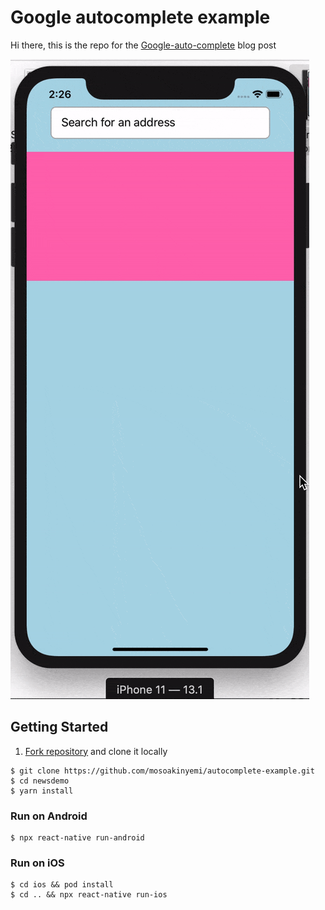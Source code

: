 # Google autocomplete example

Hi there, this is the repo for the [Google-auto-complete](https://dev.to/mosoakinyemi/how-to-create-a-google-autocomplete-form-in-react-native-4ffb) blog post

![App Preveiw](documentation/app_preview.gif)

## Getting Started

1. [Fork repository](https://github.com/mosoakinyemu/autocomplete-example.git/fork) and clone it locally

```
$ git clone https://github.com/mosoakinyemi/autocomplete-example.git
$ cd newsdemo
$ yarn install
```

### Run on Android

```
$ npx react-native run-android
```

### Run on iOS

```
$ cd ios && pod install
$ cd .. && npx react-native run-ios
```
